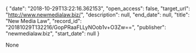 {
  "date": "2018-10-29T13:22:16.362153", 
  "open_access": false, 
  "target_url": "http://www.newmedialaw.biz/", 
  "description": null, 
  "end_date": null, 
  "title": "New Media Law", 
  "record_id": "20181029T132216/GopPRaaFLLyNOob1v+O3Zw==", 
  "publisher": "newmedialaw.biz", 
  "start_date": null
}

None